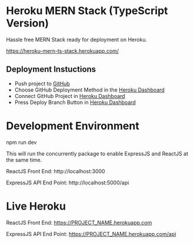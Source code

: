 # Heroku MERN Stack (TypeScript Version)

Hassle free MERN Stack ready for deployment on Heroku.

https://heroku-mern-ts-stack.herokuapp.com/

## Deployment Instuctions

- Push project to [GitHub](https://github.com)
- Choose GitHub Deployment Method in the [Heroku Dashboard](https://dashboard.heroku.com/apps)
- Connect GitHub Project in [Heroku Dashboard](https://dashboard.heroku.com/apps)
- Press Deploy Branch Button in [Heroku Dashboard](https://dashboard.heroku.com/apps)

# Development Environment

npm run dev

This will run the concurrently package to enable ExpressJS and ReactJS at the same time.

ReactJS Front End: http://localhost:3000

ExpressJS API End Point: http://localhost:5000/api

# Live Heroku

ReactJS Front End: https://PROJECT_NAME.herokuapp.com

ExpressJS API End Point: https://PROJECT_NAME.herokuapp.com/api
